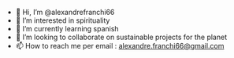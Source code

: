 - 👋 Hi, I’m @alexandrefranchi66
- 👀 I’m interested in spirituality
- 🌱 I’m currently learning spanish
- 💞️ I’m looking to collaborate on sustainable projects for the planet
- 📫 How to reach me per email : alexandre.franchi66@gmail.com

<!---
alexandrefranchi66/alexandrefranchi66 is a ✨ special ✨ repository because its `README.md` (this file) appears on your GitHub profile.
You can click the Preview link to take a look at your changes.
--->
